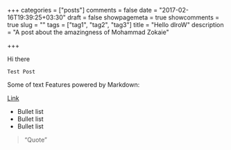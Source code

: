 +++
categories = ["posts"]
comments = false
date = "2017-02-16T19:39:25+03:30"
draft = false
showpagemeta = true
showcomments = true
slug = ""
tags = ["tag1", "tag2", "tag3"]
title = "Hello dlroW"
description = "A post about the amazingness of Mohammad Zokaie"

+++

Hi there

    Test Post

Some of text Features powered by Markdown:

[Link](http://emzi.github.io/blog/hello-world/)

* Bullet list
* Bullet list
* Bullet list

> “Quote”
